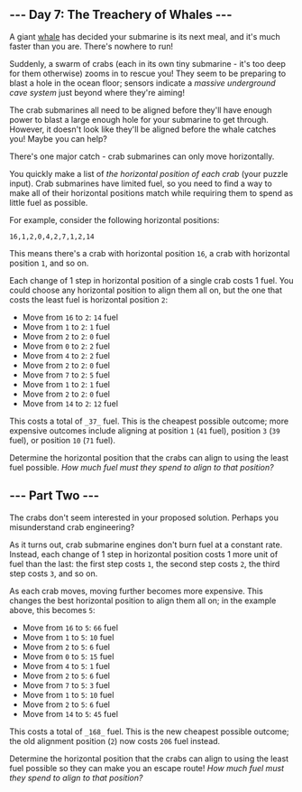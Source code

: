 \--- Day 7: The Treachery of Whales ---
---------------------------------------

A giant [whale](https://en.wikipedia.org/wiki/Sperm_whale) has decided your submarine is its next meal, and it's much faster than you are. There's nowhere to run!

Suddenly, a swarm of crabs (each in its own tiny submarine - it's too deep for them otherwise) zooms in to rescue you! They seem to be preparing to blast a hole in the ocean floor; sensors indicate a _massive underground cave system_ just beyond where they're aiming!

The crab submarines all need to be aligned before they'll have enough power to blast a large enough hole for your submarine to get through. However, it doesn't look like they'll be aligned before the whale catches you! Maybe you can help?

There's one major catch - crab submarines can only move horizontally.

You quickly make a list of _the horizontal position of each crab_ (your puzzle input). Crab submarines have limited fuel, so you need to find a way to make all of their horizontal positions match while requiring them to spend as little fuel as possible.

For example, consider the following horizontal positions:

    16,1,2,0,4,2,7,1,2,14

This means there's a crab with horizontal position `16`, a crab with horizontal position `1`, and so on.

Each change of 1 step in horizontal position of a single crab costs 1 fuel. You could choose any horizontal position to align them all on, but the one that costs the least fuel is horizontal position `2`:

*   Move from `16` to `2`: `14` fuel
*   Move from `1` to `2`: `1` fuel
*   Move from `2` to `2`: `0` fuel
*   Move from `0` to `2`: `2` fuel
*   Move from `4` to `2`: `2` fuel
*   Move from `2` to `2`: `0` fuel
*   Move from `7` to `2`: `5` fuel
*   Move from `1` to `2`: `1` fuel
*   Move from `2` to `2`: `0` fuel
*   Move from `14` to `2`: `12` fuel

This costs a total of `_37_` fuel. This is the cheapest possible outcome; more expensive outcomes include aligning at position `1` (`41` fuel), position `3` (`39` fuel), or position `10` (`71` fuel).

Determine the horizontal position that the crabs can align to using the least fuel possible. _How much fuel must they spend to align to that position?_

\--- Part Two ---
-----------------

The crabs don't seem interested in your proposed solution. Perhaps you misunderstand crab engineering?

As it turns out, crab submarine engines don't burn fuel at a constant rate. Instead, each change of 1 step in horizontal position costs 1 more unit of fuel than the last: the first step costs `1`, the second step costs `2`, the third step costs `3`, and so on.

As each crab moves, moving further becomes more expensive. This changes the best horizontal position to align them all on; in the example above, this becomes `5`:

*   Move from `16` to `5`: `66` fuel
*   Move from `1` to `5`: `10` fuel
*   Move from `2` to `5`: `6` fuel
*   Move from `0` to `5`: `15` fuel
*   Move from `4` to `5`: `1` fuel
*   Move from `2` to `5`: `6` fuel
*   Move from `7` to `5`: `3` fuel
*   Move from `1` to `5`: `10` fuel
*   Move from `2` to `5`: `6` fuel
*   Move from `14` to `5`: `45` fuel

This costs a total of `_168_` fuel. This is the new cheapest possible outcome; the old alignment position (`2`) now costs `206` fuel instead.

Determine the horizontal position that the crabs can align to using the least fuel possible so they can make you an escape route! _How much fuel must they spend to align to that position?_